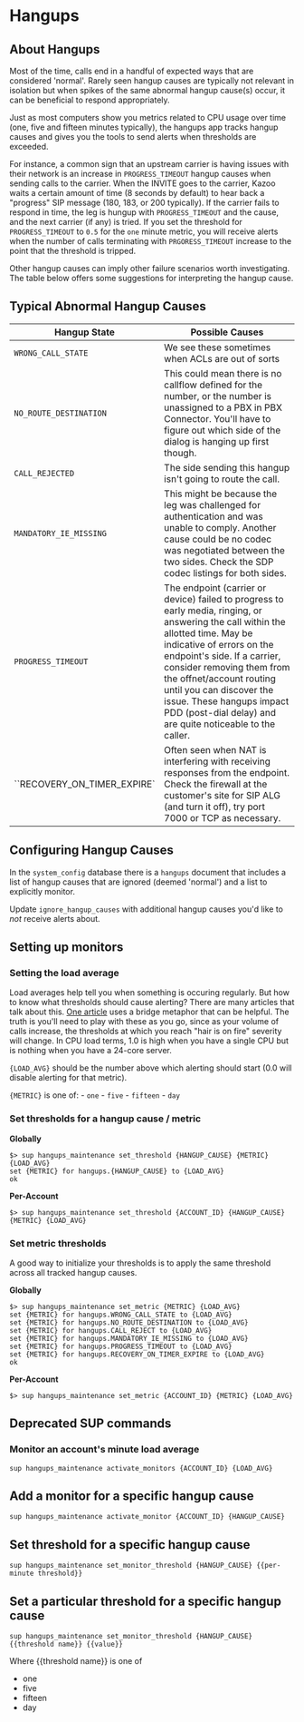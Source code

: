 # Hangups

## About Hangups

Most of the time, calls end in a handful of expected ways that are considered 'normal'. Rarely seen hangup causes are typically not relevant in isolation but when spikes of the same abnormal hangup cause(s) occur, it can be beneficial to respond appropriately.

Just as most computers show you metrics related to CPU usage over time (one, five and fifteen minutes typically), the hangups app tracks hangup causes and gives you the tools to send alerts when thresholds are exceeded.

For instance, a common sign that an upstream carrier is having issues with their network is an increase in `PROGRESS_TIMEOUT` hangup causes when sending calls to the carrier. When the INVITE goes to the carrier, Kazoo waits a certain amount of time (8 seconds by default) to hear back a "progress" SIP message (180, 183, or 200 typically). If the carrier fails to respond in time, the leg is hungup with `PROGRESS_TIMEOUT` and the cause, and the next carrier (if any) is tried. If you set the threshold for `PROGRESS_TIMEOUT` to `0.5` for the `one` minute metric, you will receive alerts when the number of calls terminating with `PRGORESS_TIMEOUT` increase to the point that the threshold is tripped.

Other hangup causes can imply other failure scenarios worth investigating. The table below offers some suggestions for interpreting the hangup cause.

## Typical Abnormal Hangup Causes

Hangup State | Possible Causes |
------------ | --------------- |
`WRONG_CALL_STATE` | We see these sometimes when ACLs are out of sorts
`NO_ROUTE_DESTINATION` | This could mean there is no callflow defined for the number, or the number is unassigned to a PBX in PBX Connector. You'll have to figure out which side of the dialog is hanging up first though.
`CALL_REJECTED` | The side sending this hangup isn't going to route the call.
`MANDATORY_IE_MISSING` | This might be because the leg was challenged for authentication and was unable to comply. Another cause could be no codec was negotiated between the two sides. Check the SDP codec listings for both sides.
`PROGRESS_TIMEOUT` | The endpoint (carrier or device) failed to progress to early media, ringing, or answering the call within the allotted time. May be indicative of errors on the endpoint's side. If a carrier, consider removing them from the offnet/account routing until you can discover the issue. These hangups impact PDD (post-dial delay) and are quite noticeable to the caller.
``RECOVERY_ON_TIMER_EXPIRE` | Often seen when NAT is interfering with receiving responses from the endpoint. Check the firewall at the customer's site for SIP ALG (and turn it off), try port 7000 or TCP as necessary.

## Configuring Hangup Causes

In the `system_config` database there is a `hangups` document that includes a list of hangup causes that are ignored (deemed 'normal') and a list to explicitly monitor.

Update `ignore_hangup_causes` with additional hangup causes you'd like to *not* receive alerts about.

## Setting up monitors

### Setting the load average

Load averages help tell you when something is occuring regularly. But how to know what thresholds should cause alerting? There are many articles that talk about this. [One article](http://blog.scoutapp.com/articles/2009/07/31/understanding-load-averages) uses a bridge metaphor that can be helpful. The truth is you'll need to play with these as you go, since as your volume of calls increase, the thresholds at which you reach "hair is on fire" severity will change. In CPU load terms, 1.0 is high when you have a single CPU but is nothing when you have a 24-core server.

`{LOAD_AVG}` should be the number above which alerting should start (0.0 will disable alerting for that metric).

`{METRIC}` is one of:
    - `one`
    - `five`
    - `fifteen`
    - `day`

### Set thresholds for a hangup cause / metric

**Globally**
```shell
$> sup hangups_maintenance set_threshold {HANGUP_CAUSE} {METRIC} {LOAD_AVG}
set {METRIC} for hangups.{HANGUP_CAUSE} to {LOAD_AVG}
ok
```

**Per-Account**
```shell
$> sup hangups_maintenance set_threshold {ACCOUNT_ID} {HANGUP_CAUSE} {METRIC} {LOAD_AVG}
```

### Set metric thresholds

A good way to initialize your thresholds is to apply the same threshold across all tracked hangup causes.

**Globally**
```shell
$> sup hangups_maintenance set_metric {METRIC} {LOAD_AVG}
set {METRIC} for hangups.WRONG_CALL_STATE to {LOAD_AVG}
set {METRIC} for hangups.NO_ROUTE_DESTINATION to {LOAD_AVG}
set {METRIC} for hangups.CALL_REJECT to {LOAD_AVG}
set {METRIC} for hangups.MANDATORY_IE_MISSING to {LOAD_AVG}
set {METRIC} for hangups.PROGRESS_TIMEOUT to {LOAD_AVG}
set {METRIC} for hangups.RECOVERY_ON_TIMER_EXPIRE to {LOAD_AVG}
ok
```

**Per-Account**
```shell
$> sup hangups_maintenance set_metric {ACCOUNT_ID} {METRIC} {LOAD_AVG}
```

## Deprecated SUP commands

### Monitor an account's minute load average

```shell
sup hangups_maintenance activate_monitors {ACCOUNT_ID} {LOAD_AVG}
```

## Add a monitor for a specific hangup cause

    sup hangups_maintenance activate_monitor {ACCOUNT_ID} {HANGUP_CAUSE}


## Set threshold for a specific hangup cause

    sup hangups_maintenance set_monitor_threshold {HANGUP_CAUSE} {{per-minute threshold}}


## Set a particular threshold for a specific hangup cause

    sup hangups_maintenance set_monitor_threshold {HANGUP_CAUSE} {{threshold name}} {{value}}

Where {{threshold name}} is one of
* one
* five
* fifteen
* day
